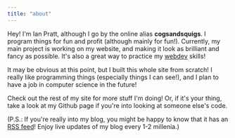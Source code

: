 ```yaml
---
title: "about"
---
```


Hey! I'm Ian Pratt, although I go by the online alias **cogsandsquigs**. I program things for fun and profit (although mainly for fun!). Currently, my main project is working on my website, and making it look as brilliant and fancy as possible. It's also a great way to practice my [webdev](/tags/webdev) skills!

It may be obvious at this point, but I built this whole site from scratch! I really like programming things (especially things I can see!), and I plan to have a job in computer science in the future!

Check out the rest of my site for more stuff I'm doing! Or, if it's your thing, take a look at my Github page if you're into looking at someone else's code.

(P.S.: If you're really into my blog, you might be happy to know that it has an [RSS feed](/blog/)! Enjoy live updates of my blog every 1-2 millenia.)

